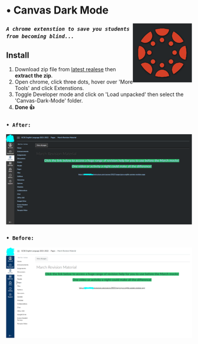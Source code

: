 # • Canvas Dark Mode

<img align="right" src="./assets/logo.png" width="160">

### *``A chrome extenstion to save you students from becoming blind...``*

## Install

1.  Download zip file from [latest realese](https://github.com/THEGOLDENPRO/Canvas-Dark-Mode/releases) then **extract the zip**.
2.  Open chrome, click three dots, hover over 'More Tools' and click Extenstions.
3.  Toggle Developer mode and click on 'Load unpacked' then select the 'Canvas-Dark-Mode' folder.
4.  **Done 👍**

### ``• After:``
<img src="./assets/dark example 1.PNG" width="640">

### ``• Before:``
<img src="./assets/normal example 1.PNG" width="640">
